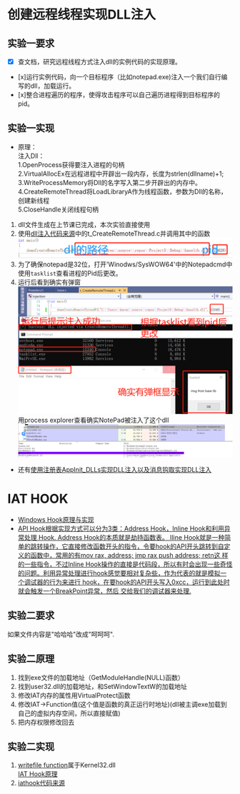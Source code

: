 # 创建远程线程实现DLL注入
## 实验一要求
- [x] 查文档，研究远程线程方式注入dll的实例代码的实现原理。
- [x]运行实例代码，向一个目标程序（比如notepad.exe)注入一个我们自行编写的dll，加载运行。
- [x]整合进程遍历的程序，使得攻击程序可以自己遍历进程得到目标程序的pid。
## 实验一实现
* 原理：  
注入Dll：  
1.OpenProcess获得要注入进程的句柄  
2.VirtualAllocEx在远程进程中开辟出一段内存，长度为strlen(dllname)+1;  
3.WriteProcessMemory将Dll的名字写入第二步开辟出的内存中。  
4.CreateRemoteThread将LoadLibraryA作为线程函数，参数为Dll的名称，创建新线程  
5.CloseHandle关闭线程句柄
1. dll文件生成在上节课已完成，本次实验直接使用
2. 使用[dll注入代码来源](https://github.com/fdiskyou/injectAllTheThings)中的t_CreateRemoteThread.c并调用其中的函数
![](images/createremotethread.png)
3. 为了确保notepad是32位，打开'Winodws/SysWOW64'中的Notepadcmd中使用```tasklist```查看进程的Pid后更改。
4. 运行后看到确实有弹窗
![](images/dllinjection.png)
用process explorer查看确实NotePad被注入了这个dll
![](images/dllinjectionresult.png)
* 还有[使用注册表AppInit_DLLs实现DLL注入以及消息钩取实现DLL注入](https://blog.csdn.net/SKI_12/article/details/80777748)
# IAT HOOK
* [Windows Hook原理与实现](https://blog.csdn.net/m0_37552052/article/details/81453591)  
* [API Hook根据实现方式可以分为3类：Address Hook，Inline Hook和利用异常处理 Hook. Address Hook的本质就是劫持函数表。 Iline Hook就是一种简单的跳转操作，它直接修改函数开头的指令，令要hook的API开头跳转到自定义的函数中，常用的有mov rax, address; jmp rax push address; retn这 样的一些指令，不过Inline Hook操作的直接是代码段，所以有时会出现一些奇怪的问题。利用异常处理进行hook感觉要相对复杂些，作为代表的就是模拟一个调试器的行为来进行 hook，在要hook的API开头写入0xcc，运行到此处时就会触发一个BreakPoint异常，然后 交给我们的调试器来处理.](https://blog.csdn.net/qq_35713009/article/details/88537300)
## 实验二要求
如果文件内容是"哈哈哈"改成"呵呵呵".
## 实验二原理
1. 找到exe文件的加载地址（GetModuleHandle(NULL)函数）
2. 找到user32.dll的加载地址，和SetWindowTextW的加载地址
3. 修改IAT内存的属性用VirtualProtect函数
4. 修改IAT->Function值(这个值是函数的真正运行时地址)(dll被主调exe加载到自己的虚拟内存空间，所以直接赋值)
5. 把内存权限修改回去
## 实验二实现
1. [writefile function](https://docs.microsoft.com/en-us/windows/win32/api/fileapi/nf-fileapi-writefile)属于Kernel32.dll  
[IAT Hook原理](https://blog.csdn.net/betabin/article/details/8669347)
2. [iathook代码来源](https://github.com/tinysec/iathook)